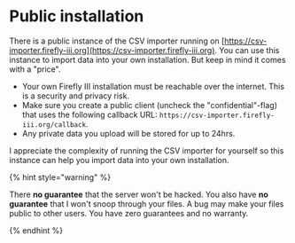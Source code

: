 # Public installation

There is a public instance of the CSV importer running on [https://csv-importer.firefly-iii.org](https://csv-importer.firefly-iii.org). You can use this instance to import data into your own installation. But keep in mind it comes with a "price".

- Your own Firefly III installation must be reachable over the internet. This is a security and privacy risk.
- Make sure you create a public client (uncheck the "confidential"-flag) that uses the following callback URL: `https://csv-importer.firefly-iii.org/callback`.
- Any private data you upload will be stored for up to 24hrs.

I appreciate the complexity of running the CSV importer for yourself so this instance can help you import data into your own installation.

{% hint style="warning" %}

There **no guarantee** that the server won't be hacked. You also have **no guarantee** that I won't snoop through your files. A bug may make your files public to other users. You have zero guarantees and no warranty.

{% endhint %}


